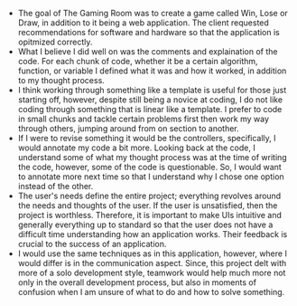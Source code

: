 * The goal of The Gaming Room was to create a game called Win, Lose or Draw, in addition to it being a web application. The client requested recommendations for software and hardware so that the application is opitmized correctly. 
* What I believe I did well on was the comments and explaination of the code. For each chunk of code, whether it be a certain algorithm, function, or variable I defined what it was and how it worked, in addition to my thought process. 
* I think working through something like a template is useful for those just starting off, however, despite still being a novice at coding, I do not like coding through something that is linear like a template. I prefer to code in small chunks and tackle certain problems first then work my way through others, jumping around from on section to another. 
* If I were to revise something it would be the controllers, specifically, I would annotate my code a bit more. Looking back at the code, I understand some of what my thought process was at the time of writing the code, however, some of the code is questionable. So, I would want to annotate more next time so that I understand why I chose one option instead of the other.
* The user's needs define the entire project; everything revolves around the needs and thoughts of the user. If the user is unsatisfied, then the project is worthless. Therefore, it is important to make UIs intuitive and generally everything up to standard so that the user does not have a difficult time understanding how an application works. Their feedback is crucial to the success of an application. 
* I would use the same techniques as in this application, however, where I would differ is in the communication aspect. Since, this project delt with more of a solo development style, teamwork would help much more not only in the overall development process, but also in moments of confusion when I am unsure of what to do and how to solve something. 
